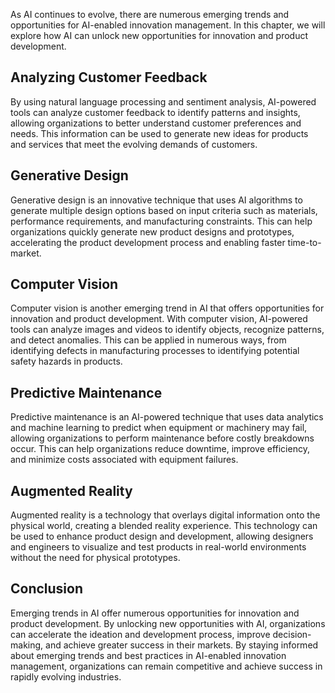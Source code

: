 
As AI continues to evolve, there are numerous emerging trends and opportunities for AI-enabled innovation management. In this chapter, we will explore how AI can unlock new opportunities for innovation and product development.

Analyzing Customer Feedback
---------------------------

By using natural language processing and sentiment analysis, AI-powered tools can analyze customer feedback to identify patterns and insights, allowing organizations to better understand customer preferences and needs. This information can be used to generate new ideas for products and services that meet the evolving demands of customers.

Generative Design
-----------------

Generative design is an innovative technique that uses AI algorithms to generate multiple design options based on input criteria such as materials, performance requirements, and manufacturing constraints. This can help organizations quickly generate new product designs and prototypes, accelerating the product development process and enabling faster time-to-market.

Computer Vision
---------------

Computer vision is another emerging trend in AI that offers opportunities for innovation and product development. With computer vision, AI-powered tools can analyze images and videos to identify objects, recognize patterns, and detect anomalies. This can be applied in numerous ways, from identifying defects in manufacturing processes to identifying potential safety hazards in products.

Predictive Maintenance
----------------------

Predictive maintenance is an AI-powered technique that uses data analytics and machine learning to predict when equipment or machinery may fail, allowing organizations to perform maintenance before costly breakdowns occur. This can help organizations reduce downtime, improve efficiency, and minimize costs associated with equipment failures.

Augmented Reality
-----------------

Augmented reality is a technology that overlays digital information onto the physical world, creating a blended reality experience. This technology can be used to enhance product design and development, allowing designers and engineers to visualize and test products in real-world environments without the need for physical prototypes.

Conclusion
----------

Emerging trends in AI offer numerous opportunities for innovation and product development. By unlocking new opportunities with AI, organizations can accelerate the ideation and development process, improve decision-making, and achieve greater success in their markets. By staying informed about emerging trends and best practices in AI-enabled innovation management, organizations can remain competitive and achieve success in rapidly evolving industries.
